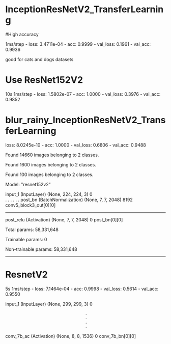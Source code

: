 # InceptionResNetV2_TransferLearning


#High accuracy

 1ms/step - loss: 3.4711e-04 - acc: 0.9999 - val_loss: 0.1961 - val_acc: 0.9936
 
 good for cats and dogs datasets





# Use ResNet152V2
10s 1ms/step - loss: 1.5802e-07 - acc: 1.0000 - val_loss: 0.3976 - val_acc: 0.9852

# blur_rainy_InceptionResNetV2_TransferLearning

 loss: 8.0245e-10 - acc: 1.0000 - val_loss: 0.6806 - val_acc: 0.9488
 
 
 Found 14660 images belonging to 2 classes.
 
 Found 1600 images belonging to 2 classes.
 
 Found 100 images belonging to 2 classes.

 Model: "resnet152v2"



 input_1 (InputLayer)            (None, 224, 224, 3)  0  
                                        .
                                        .
                                        .
                                        .
                                        .
                                        .
 post_bn (BatchNormalization)    (None, 7, 7, 2048)   8192        conv5_block3_out[0][0]           
 __________________________________________________________________________________________________
 post_relu (Activation)          (None, 7, 7, 2048)   0           post_bn[0][0]                    



 Total params: 58,331,648
 
 
 Trainable params: 0
 
 Non-trainable params: 58,331,648
 
 
 __________________________________________________________________________________________________


# ResnetV2

5s 1ms/step - loss: 7.1464e-04 - acc: 0.9998 - val_loss: 0.5614 - val_acc: 0.9550




input_1 (InputLayer)            (None, 299, 299, 3)  0                                      

                                       .
                                       .
                                       .
                                       .
                                       

conv_7b_ac (Activation)         (None, 8, 8, 1536)   0           conv_7b_bn[0][0]                 




